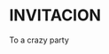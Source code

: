 # INVITACION
To a crazy party
<!DOCTYPE html>
<html>
    <head>
        <meta charset="utf-8">
        <title>Project: Event invite</title>
        <style>
            .recomendaciones{
                color:rgb(163, 29, 163);
                position:relative;
                float:right;
                width:50%;
                top:20px;
            }
                
            .detalles{
                color:rgb(56, 212, 45);
                position:relative;
                float:left;
                width:50%;
            }
            
            
            
        </style>
    </head>
    <body>
        
        <h1>Estás invitado!</h1>
        <h2>Extirpación de cadenas!</h2>
        <div class="detalles">
        <p>Detalles:</p>
        <ul>
            <li>Se le quitará la moralidad impuesta.</li>
            <li>Se eliminarán sentimientos de culpa.</li>
            <li>Se proyectará su sentido único de vida.</li>
            <li>Estará en la inopia mental.</li>
        </ul>
        </div>
        
    <div class="recomendaciones">
    <p>Recomendaciones:</p>
    
    <ul>
        <li>Traer bolsas para vómito.</li>
        <li>Traer 2 litros de sangre con su mismo RH.</li>
        <li>Dejar el miedo en la casa porque de seguro aquí lo perderá.</li>
    </ul>
    </div>
    
    <p>Regalo u ofrenda:</p>
    <ul>
        <li>Total voluntad de hacer lo que sea necesario, de lo contrario se nos dificultara el dejarlo salir con vida.</li>
    </ul>
